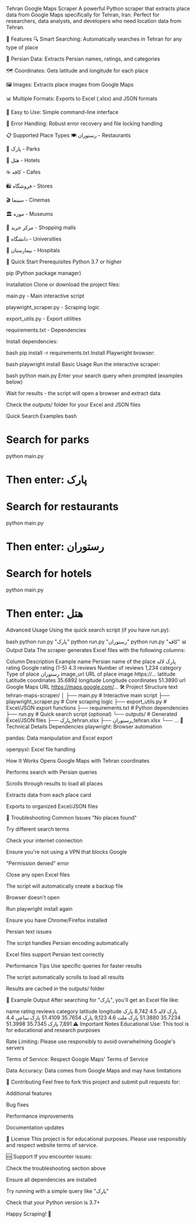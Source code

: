 Tehran Google Maps Scraper
A powerful Python scraper that extracts place data from Google Maps specifically for Tehran, Iran. Perfect for researchers, data analysts, and developers who need location data from Tehran.

🌟 Features
🔍 Smart Searching: Automatically searches in Tehran for any type of place

📍 Persian Data: Extracts Persian names, ratings, and categories

🗺️ Coordinates: Gets latitude and longitude for each place

🖼️ Images: Extracts place images from Google Maps

📊 Multiple Formats: Exports to Excel (.xlsx) and JSON formats

🚀 Easy to Use: Simple command-line interface

💾 Error Handling: Robust error recovery and file locking handling

📋 Supported Place Types
🍽️ رستوران - Restaurants

🌳 پارک - Parks

🏨 هتل - Hotels

☕ کافه - Cafes

🛍️ فروشگاه - Stores

🎬 سینما - Cinemas

🏛️ موزه - Museums

🏢 مرکز خرید - Shopping malls

🏫 دانشگاه - Universities

🏥 بیمارستان - Hospitals

🚀 Quick Start
Prerequisites
Python 3.7 or higher

pip (Python package manager)

Installation
Clone or download the project files:

main.py - Main interactive script

playwright_scraper.py - Scraping logic

export_utils.py - Export utilities

requirements.txt - Dependencies

Install dependencies:

bash
pip install -r requirements.txt
Install Playwright browser:

bash
playwright install
Basic Usage
Run the interactive scraper:

bash
python main.py
Enter your search query when prompted (examples below)

Wait for results - the script will open a browser and extract data

Check the outputs/ folder for your Excel and JSON files

Quick Search Examples
bash
# Search for parks
python main.py
# Then enter: پارک

# Search for restaurants  
python main.py
# Then enter: رستوران

# Search for hotels
python main.py
# Then enter: هتل
Advanced Usage
Using the quick search script (if you have run.py):

bash
python run.py "پارک"
python run.py "رستوران"
python run.py "کافه"
📊 Output Data
The scraper generates Excel files with the following columns:

Column	Description	Example
name	Persian name of the place	پارک لاله
rating	Google rating (1-5)	4.3
reviews	Number of reviews	1,234
category	Type of place	رستوران
image_url	URL of place image	https://...
latitude	Latitude coordinates	35.6892
longitude	Longitude coordinates	51.3890
url	Google Maps URL	https://maps.google.com/...
🛠️ Project Structure
text
tehran-maps-scraper/
│
├── main.py                 # Interactive main script
├── playwright_scraper.py   # Core scraping logic
├── export_utils.py         # Excel/JSON export functions
├── requirements.txt        # Python dependencies
├── run.py                 # Quick search script (optional)
└── outputs/               # Generated Excel/JSON files
    ├── پارک_tehran.xlsx
    ├── رستوران_tehran.xlsx
    └── ...
🔧 Technical Details
Dependencies
playwright: Browser automation

pandas: Data manipulation and Excel export

openpyxl: Excel file handling

How It Works
Opens Google Maps with Tehran coordinates

Performs search with Persian queries

Scrolls through results to load all places

Extracts data from each place card

Exports to organized Excel/JSON files

🐛 Troubleshooting
Common Issues
"No places found"

Try different search terms

Check your internet connection

Ensure you're not using a VPN that blocks Google

"Permission denied" error

Close any open Excel files

The script will automatically create a backup file

Browser doesn't open

Run playwright install again

Ensure you have Chrome/Firefox installed

Persian text issues

The script handles Persian encoding automatically

Excel files support Persian text correctly

Performance Tips
Use specific queries for faster results

The script automatically scrolls to load all results

Results are cached in the outputs/ folder

📝 Example Output
After searching for "پارک", you'll get an Excel file like:

name	rating	reviews	category	latitude	longitude
پارک لاله	4.5	8,742	پارک	35.7234	51.3880
پارک ملت	4.6	9,123	پارک	35.7654	51.4109
پارک ساعی	4.4	7,891	پارک	35.7345	51.3998
⚠️ Important Notes
Educational Use: This tool is for educational and research purposes

Rate Limiting: Please use responsibly to avoid overwhelming Google's servers

Terms of Service: Respect Google Maps' Terms of Service

Data Accuracy: Data comes from Google Maps and may have limitations

🤝 Contributing
Feel free to fork this project and submit pull requests for:

Additional features

Bug fixes

Performance improvements

Documentation updates

📄 License
This project is for educational purposes. Please use responsibly and respect website terms of service.

🆘 Support
If you encounter issues:

Check the troubleshooting section above

Ensure all dependencies are installed

Try running with a simple query like "پارک"

Check that your Python version is 3.7+

Happy Scraping! 🎉

